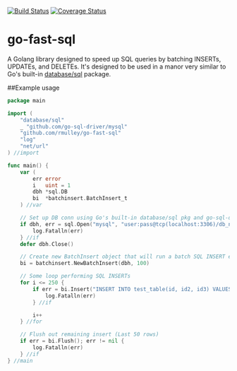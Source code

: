 [![Build Status](https://travis-ci.org/rmulley/go-batch-insert.png)](https://travis-ci.org/rmulley/go-batch-insert)
[![Coverage Status](https://coveralls.io/repos/rmulley/go-batch-insert/badge.svg?branch=master)](https://coveralls.io/r/rmulley/go-batch-insert?branch=master)
# go-fast-sql
A Golang library designed to speed up SQL queries by batching INSERTs, UPDATEs, and DELETEs.  It's designed to be used in a manor very similar to Go's built-in [database/sql](http://golang.org/pkg/database/sql/) package.

##Example usage

```go
package main

import (
	"database/sql"
	_ "github.com/go-sql-driver/mysql"
	"github.com/rmulley/go-fast-sql"
	"log"
	"net/url"
) //import

func main() {
	var (
		err error
		i   uint = 1
		dbh *sql.DB
		bi  *batchinsert.BatchInsert_t
	) //var

	// Set up DB conn using Go's built-in database/sql pkg and go-sql-driver's MySQL driver
	if dbh, err = sql.Open("mysql", "user:pass@tcp(localhost:3306)/db_name?"+url.QueryEscape("charset=utf8mb4,utf8&loc=America/New_York")); err != nil {
		log.Fatalln(err)
	} //if
	defer dbh.Close()

	// Create new BatchInsert object that will run a batch SQL INSERT every 100 rows
	bi = batchinsert.NewBatchInsert(dbh, 100)

	// Some loop performing SQL INSERTs
	for i <= 250 {
		if err = bi.Insert("INSERT INTO test_table(id, id2, id3) VALUES(?, ?, ?);", i, i + 1, i + 2); err != nil {
			log.Fatalln(err)
		} //if

		i++
	} //for

	// Flush out remaining insert (Last 50 rows)
	if err = bi.Flush(); err != nil {
		log.Fatalln(err)
	} //if
} //main
```
